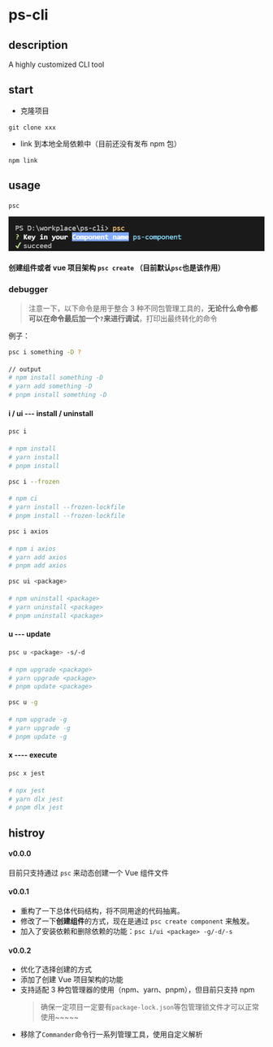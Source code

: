 # ps-cli

## description

A highly customized CLI tool

## start

- 克隆项目

`git clone xxx`

- link 到本地全局依赖中（目前还没有发布 npm 包）

`npm link`

## usage

`psc`

![](./psc-example.png)

#### 创建组件或者 vue 项目架构 `psc create` （目前默认`psc`也是该作用）

### debugger
> 注意一下，以下命令是用于整合 3 种不同包管理工具的，**无论什么命令都可以在命令最后加一个`?`来进行调试**，打印出最终转化的命令

例子：
```bash
psc i something -D ?

// output 
# npm install something -D
# yarn add something -D
# pnpm install something -D
```

#### i / ui --- install / uninstall

```bash
psc i

# npm install
# yarn install
# pnpm install
```

```bash
psc i --frozen

# npm ci
# yarn install --frozen-lockfile
# pnpm install --frozen-lockfile
```

```bash
psc i axios

# npm i axios
# yarn add axios
# pnpm add axios
```

```bash
psc ui <package>

# npm uninstall <package>
# yarn uninstall <package>
# pnpm uninstall <package>
```

#### u --- update

```bash
psc u <package> -s/-d

# npm upgrade <package>
# yarn upgrade <package>
# pnpm update <package>
```

```bash
psc u -g

# npm upgrade -g
# yarn upgrade -g
# pnpm update -g
```

#### x ---- execute

```bash
psc x jest

# npx jest
# yarn dlx jest
# pnpm dlx jest
```

## histroy

#### v0.0.0

目前只支持通过 `psc` 来动态创建一个 Vue 组件文件

#### v0.0.1

- 重构了一下总体代码结构，将不同用途的代码抽离。
- 修改了一下**创建组件**的方式，现在是通过 `psc create component` 来触发。
- 加入了安装依赖和删除依赖的功能：`psc i/ui <package> -g/-d/-s`

#### v0.0.2

- 优化了选择创建的方式
- 添加了创建 Vue 项目架构的功能
- 支持适配 3 种包管理器的使用（npm、yarn、pnpm），但目前只支持 npm
  > 确保一定项目一定要有`package-lock.json`等包管理锁文件才可以正常使用~~~~~
- 移除了`Commander`命令行一系列管理工具，使用自定义解析
